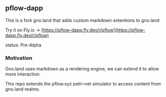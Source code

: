## pflow-dapp

This is a fork gno.land that adds custom markdown extentions to gno.land

Try it on Fly.io -> [https://pflow-dapp.fly.dev/r/pflow](https://pflow-dapp.fly.dev/r/pflow)

status: Pre-Alpha

### Motivation

Gno.land uses markdown as a rendering engine, we can extend it to allow more interaction.

This repo extends the pflow.xyz petri-net simulator to access content from gno.land realms.
